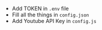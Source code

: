 - Add TOKEN in `.env` file
- Fill all the things in `config.json`
- Add Youtube API Key in `config.js`
